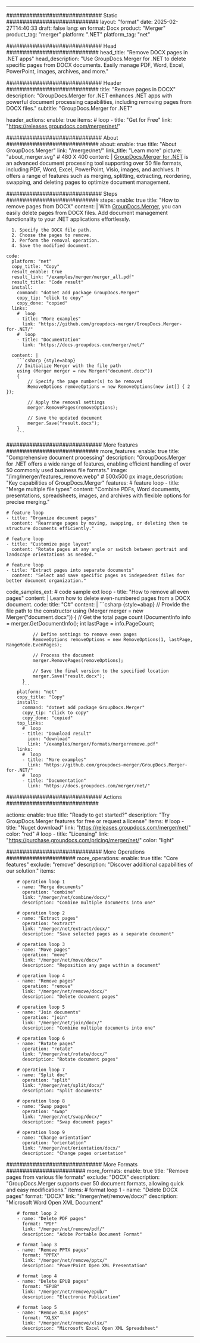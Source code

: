 
---
############################# Static ############################
layout: "format"
date:  2025-02-27T14:40:33
draft: false
lang: en
format: Docx
product: "Merger"
product_tag: "merger"
platform: ".NET"
platform_tag: "net"

############################# Head ############################
head_title: "Remove DOCX pages in .NET apps"
head_description: "Use GroupDocs.Merger for .NET to delete specific pages from DOCX documents. Easily manage PDF, Word, Excel, PowerPoint, images, archives, and more."

############################# Header ############################
title: "Remove pages in DOCX" 
description: "GroupDocs.Merger for .NET enhances .NET apps with powerful document processing capabilities, including removing pages from DOCX files."
subtitle: "GroupDocs.Merger for .NET" 

header_actions:
  enable: true
  items:
    #  loop
    - title: "Get for Free"
      link: "https://releases.groupdocs.com/merger/net/"
      
############################# About ############################
about:
    enable: true
    title: "About GroupDocs.Merger"
    link: "/merger/net/"
    link_title: "Learn more"
    picture: "about_merger.svg" # 480 X 400
    content: |
       [GroupDocs.Merger for .NET](/merger/net/) is an advanced document processing tool supporting over 50 file formats, including PDF, Word, Excel, PowerPoint, Visio, images, and archives. It offers a range of features such as merging, splitting, extracting, reordering, swapping, and deleting pages to optimize document management.

############################# Steps ############################
steps:
    enable: true
    title: "How to remove pages from DOCX"
    content: |
      With [GroupDocs.Merger](/merger/net/), you can easily delete pages from DOCX files. Add document management functionality to your .NET applications effortlessly.
      
      1. Specify the DOCX file path.
      2. Choose the pages to remove.
      3. Perform the removal operation.
      4. Save the modified document.
   
    code:
      platform: "net"
      copy_title: "Copy"
      result_enable: true
      result_link: "/examples/merger/merger_all.pdf"
      result_title: "Code result"
      install:
        command: "dotnet add package GroupDocs.Merger"
        copy_tip: "click to copy"
        copy_done: "copied"
      links:
        #  loop
        - title: "More examples"
          link: "https://github.com/groupdocs-merger/GroupDocs.Merger-for-.NET/"
        #  loop
        - title: "Documentation"
          link: "https://docs.groupdocs.com/merger/net/"
          
      content: |
        ```csharp {style=abap}
        // Initialize Merger with the file path
        using (Merger merger = new Merger("document.docx"))
        {
            // Specify the page number(s) to be removed
            RemoveOptions removeOptions = new RemoveOptions(new int[] { 2 });

            // Apply the removal settings
            merger.RemovePages(removeOptions);

            // Save the updated document
            merger.Save("result.docx");
        }
        ```            

############################# More features ############################
more_features:
  enable: true
  title: "Comprehensive document processing"
  description: "GroupDocs.Merger for .NET offers a wide range of features, enabling efficient handling of over 50 commonly used business file formats."
  image: "/img/merger/features_remove.webp" # 500x500 px
  image_description: "Key capabilities of GroupDocs.Merger"
  features:
    # feature loop
    - title: "Merge multiple file types"
      content: "Combine PDFs, Word documents, presentations, spreadsheets, images, and archives with flexible options for precise merging."

    # feature loop
    - title: "Organize document pages"
      content: "Rearrange pages by moving, swapping, or deleting them to structure documents efficiently."

    # feature loop
    - title: "Customize page layout"
      content: "Rotate pages at any angle or switch between portrait and landscape orientations as needed."

    # feature loop
    - title: "Extract pages into separate documents"
      content: "Select and save specific pages as independent files for better document organization."
      
  code_samples_ext:
    # code sample ext loop
    - title: "How to remove all even pages"
      content: |
        Learn how to delete even-numbered pages from a DOCX document.
      code:
        title: "C#"
        content: |
          ```csharp {style=abap}
          // Provide the file path to the constructor
          using (Merger merger = new Merger("document.docx"))
          {
              // Get the total page count
              IDocumentInfo info = merger.GetDocumentInfo();
              int lastPage = info.PageCount;

              // Define settings to remove even pages
              RemoveOptions removeOptions = new RemoveOptions(1, lastPage, RangeMode.EvenPages);
          
              // Process the document
              merger.RemovePages(removeOptions);

              // Save the final version to the specified location
              merger.Save("result.docx");
          }
          ```
        platform: "net"
        copy_title: "Copy"
        install:
          command: "dotnet add package GroupDocs.Merger"
          copy_tip: "click to copy"
          copy_done: "copied"
        top_links:
          #  loop
          - title: "Download result"
            icon: "download"
            link: "/examples/merger/formats/mergerremove.pdf"
        links:
          #  loop
          - title: "More examples"
            link: "https://github.com/groupdocs-merger/GroupDocs.Merger-for-.NET/"
          #  loop
          - title: "Documentation"
            link: "https://docs.groupdocs.com/merger/net/"
            

            


############################# Actions ############################

actions:
  enable: true
  title: "Ready to get started?"
  description: "Try GroupDocs.Merger features for free or request a license"
  items:
    #  loop
    - title: "Nuget download"
      link: "https://releases.groupdocs.com/merger/net/"
      color: "red"
        #  loop
    - title: "Licensing"
      link: "https://purchase.groupdocs.com/pricing/merger/net/"
      color: "light"


############################# More Operations #####################
more_operations:
    enable: true
    title: "Core features"
    exclude: "remove"
    description: "Discover additional capabilities of our solution."
    items: 
          
        # operation loop 1
        - name: "Merge documents"
          operation: "combine"
          link: "/merger/net/combine/docx/"
          description: "Combine multiple documents into one"

        # operation loop 2
        - name: "Extract pages"
          operation: "extract"
          link: "/merger/net/extract/docx/"
          description: "Save selected pages as a separate document"

        # operation loop 3
        - name: "Move pages"
          operation: "move"
          link: "/merger/net/move/docx/"
          description: "Reposition any page within a document"

        # operation loop 4
        - name: "Remove pages"
          operation: "remove"
          link: "/merger/net/remove/docx/"
          description: "Delete document pages"

        # operation loop 5
        - name: "Join documents"
          operation: "join"
          link: "/merger/net/join/docx/"
          description: "Combine multiple documents into one"

        # operation loop 6
        - name: "Rotate pages"
          operation: "rotate"
          link: "/merger/net/rotate/docx/"
          description: "Rotate document pages"

        # operation loop 7
        - name: "Split doc"
          operation: "split"
          link: "/merger/net/split/docx/"
          description: "Split documents"

        # operation loop 8
        - name: "Swap pages"
          operation: "swap"
          link: "/merger/net/swap/docx/"
          description: "Swap document pages"

        # operation loop 9
        - name: "Change orientation"
          operation: "orientation"
          link: "/merger/net/orientation/docx/"
          description: "Change pages orientation"
          
        
          
############################# More Formats ########################
more_formats:
    enable: true
    title: "Remove pages from various file formats"
    exclude: "DOCX"
    description: "GroupDocs.Merger supports over 50 document formats, allowing quick and easy modifications."
    items: 
        # format loop 1
        - name: "Delete DOCX pages"
          format: "DOCX"
          link: "/merger/net/remove/docx/"
          description: "Microsoft Word Open XML Document"
          
        # format loop 2
        - name: "Delete PDF pages"
          format: "PDF"
          link: "/merger/net/remove/pdf/"
          description: "Adobe Portable Document Format"
          
        # format loop 3
        - name: "Remove PPTX pages"
          format: "PPTX"
          link: "/merger/net/remove/pptx/"
          description: "PowerPoint Open XML Presentation"

        # format loop 4
        - name: "Delete EPUB pages"
          format: "EPUB"
          link: "/merger/net/remove/epub/"
          description: "Electronic Publication"
          
        # format loop 5
        - name: "Remove XLSX pages"
          format: "XLSX"
          link: "/merger/net/remove/xlsx/"
          description: "Microsoft Excel Open XML Spreadsheet"
  

---